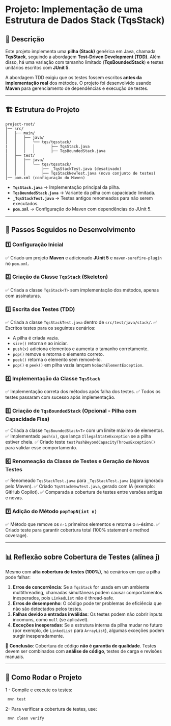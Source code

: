 # Projeto: Implementação de uma Estrutura de Dados Stack (TqsStack)

## 📌 Descrição
Este projeto implementa uma **pilha (Stack)** genérica em Java, chamada **TqsStack**, seguindo a abordagem **Test-Driven Development (TDD)**. Além disso, há uma variação com tamanho limitado (**TqsBoundedStack**) e testes unitários escritos com **JUnit 5**.

A abordagem TDD exigiu que os testes fossem escritos **antes da implementação real** dos métodos. O projeto foi desenvolvido usando **Maven** para gerenciamento de dependências e execução de testes.

---

## 🏗️ Estrutura do Projeto

```
project-root/
│── src/
│   ├── main/
│   │   ├── java/
│   │   │   └── tqs/tqsstack/
|   │   │   │       ├── TqsStack.java
|   │   │   │       ├── TqsBoundedStack.java
│   ├── test/
│   │   ├── java/
│   │   │   └── tqs/tqsstack/
│   │   │       ├── _TqsStackTest.java (desativado)
│   │   │       ├── TqsStackNewTest.java (novo conjunto de testes)
│── pom.xml (configuração do Maven)
```

- **`TqsStack.java`** → Implementação principal da pilha.
- **`TqsBoundedStack.java`** → Variante da pilha com capacidade limitada.
- **`_TqsStackTest.java`** → Testes antigos renomeados para não serem executados.
- **`pom.xml`** → Configuração do Maven com dependências do JUnit 5.

---

## 🚀 Passos Seguidos no Desenvolvimento

### 1️⃣ **Configuração Inicial**
✅ Criado um projeto **Maven** e adicionado **JUnit 5** e `maven-surefire-plugin` no `pom.xml`.

### 2️⃣ **Criação da Classe `TqsStack` (Skeleton)**
✅ Criada a classe `TqsStack<T>` sem implementação dos métodos, apenas com assinaturas.

### 3️⃣ **Escrita dos Testes (TDD)**
✅ Criada a classe `TqsStackTest.java` dentro de `src/test/java/stack/`.
✅ Escritos testes para os seguintes cenários:
- A pilha é criada vazia.
- `size()` retorna `0` ao iniciar.
- `push(x)` adiciona elementos e aumenta o tamanho corretamente.
- `pop()` remove e retorna o elemento correto.
- `peek()` retorna o elemento sem removê-lo.
- `pop()` e `peek()` em pilha vazia lançam `NoSuchElementException`.

### 4️⃣ **Implementação da Classe `TqsStack`**
✅ Implementação correta dos métodos após falha dos testes.
✅ Todos os testes passaram com sucesso após implementação.

### 5️⃣ **Criação de `TqsBoundedStack` (Opcional - Pilha com Capacidade Fixa)**
✅ Criada a classe `TqsBoundedStack<T>` com um limite máximo de elementos.
✅ Implementado `push(x)`, que lança `IllegalStateException` se a pilha estiver cheia.
✅ Criado teste `testPushBeyondCapacityThrowsException()` para validar esse comportamento.

### 6️⃣ **Renomeação da Classe de Testes e Geração de Novos Testes**
✅ Renomeado `TqsStackTest.java` para `_TqsStackTest.java` (agora ignorado pelo Maven).
✅ Criado `TqsStackNewTest.java`, gerado com IA (exemplo: GitHub Copilot).
✅ Comparada a cobertura de testes entre versões antigas e novas.

### 7️⃣ **Adição do Método `popTopN(int n)`**
✅ Método que remove os `n-1` primeiros elementos e retorna o `n`-ésimo.
✅ Criado teste para garantir cobertura total (100% statement e method coverage).

---

## 📊 Reflexão sobre Cobertura de Testes (alínea j)

Mesmo com **alta cobertura de testes (100%)**, há cenários em que a pilha pode falhar:

1. **Erros de concorrência**: Se a `TqsStack` for usada em um ambiente multithreading, chamadas simultâneas podem causar comportamentos inesperados, pois `LinkedList` não é thread-safe.
2. **Erros de desempenho**: O código pode ter problemas de eficiência que não são detectados pelos testes.
3. **Falhas devido a entradas inválidas**: Os testes podem não cobrir inputs incomuns, como `null` (se aplicável).
4. **Exceções inesperadas**: Se a estrutura interna da pilha mudar no futuro (por exemplo, de `LinkedList` para `ArrayList`), algumas exceções podem surgir inesperadamente.

🔹 **Conclusão**: Cobertura de código **não é garantia de qualidade**. Testes devem ser combinados com **análise de código**, testes de carga e revisões manuais.

---

## 🔧 Como Rodar o Projeto


1 - Compile e execute os testes:
```sh
 mvn test
```

2- Para verificar a cobertura de testes, use:
```sh
 mvn clean verify
```


